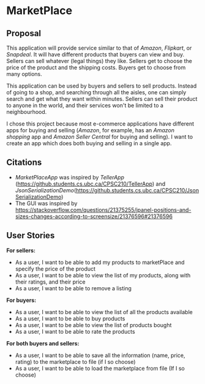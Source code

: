 # MarketPlace
## Proposal
This application will provide service similar to that of *Amazon*, *Flipkart*, or *Snapdeal*. It will have different
products that buyers can view and buy. Sellers can sell whatever (legal things) they like. Sellers get to choose the
price of the product and the shipping costs. Buyers get to choose from many options.

This application can be used by buyers and sellers to sell products. Instead of going to a shop, and searching through
all the aisles, one can simply search and get what they want within minutes. Sellers can sell their product to anyone
in the world, and their services won't be limited to a neighbourhood.

I chose this project because most e-commerce applications have different apps for buying and selling (*Amazon*, for
example, has an *Amazon shopping* app and *Amazon Seller Central* for buying and selling). I want to create an app 
which does both buying and selling in a single app.

## Citations
- *MarketPlaceApp* was inspired by *TellerApp* (https://github.students.cs.ubc.ca/CPSC210/TellerApp)
   and *JsonSerializationDemo*(https://github.students.cs.ubc.ca/CPSC210/JsonSerializationDemo)
- The GUI was inspired by 
  https://stackoverflow.com/questions/21375255/jpanel-positions-and-sizes-changes-according-to-screensize/21376596#21376596

## User Stories
**For sellers:**
- As a user, I want to be able to add my products to marketPlace and specify 
the price of the product
- As a user, I want to be able to view the list of my products, along with their ratings,
  and their price
- As a user, I want to be able to remove a listing

**For buyers:**
- As a user, I want to be able to view the list of all the products available
- As a user, I want to be able to buy products
- As a user, I want to be able to view the list of products bought
- As a user, I want to be able to rate the products

**For both buyers and sellers:**
- As a user, I want to be able to save all the information (name, price, rating) to 
 the marketplace to file (if I so choose)
- As a user, I want to be able to load the marketplace from file (If I so choose)

